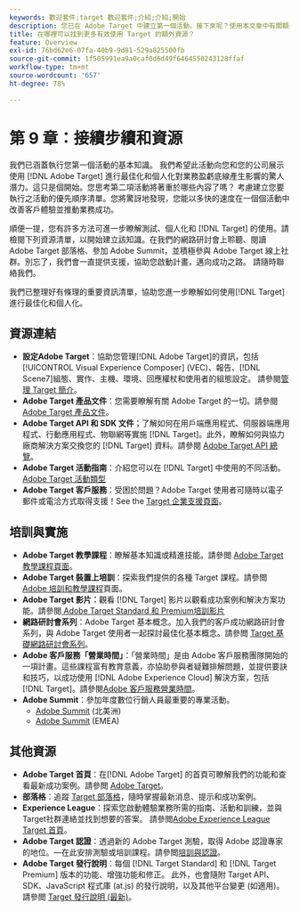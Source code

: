 ```yaml
---
keywords: 歡迎套件;target 歡迎套件;介紹;介紹;開始
description: 您已在 Adobe Target 中建立第一個活動。接下來呢？使用本文章中有關額外資源、培訓教學課程和操作影片的連結。
title: 在哪裡可以找到更多有效使用 Target 的額外資源？
feature: Overview
exl-id: 76bd62e6-07fa-40b9-9d81-529a825500fb
source-git-commit: 1f505991ea9a0caf0d6d49f6464550243128ffaf
workflow-type: tm+mt
source-wordcount: '657'
ht-degree: 78%

---
```


# 第 9 章：接續步續和資源

我們已涵蓋執行您第一個活動的基本知識。 我們希望此活動向您和您的公司展示使用 [!DNL Adobe Target] 進行最佳化和個人化對業務盈虧底線產生影響的驚人潛力。這只是個開始。您思考第二項活動將著重於哪些內容了嗎？ 考慮建立您要執行之活動的優先順序清單。您將驚訝地發現，您能以多快的速度在一個個活動中改善客戶體驗並推動業務成功。

順便一提，您有許多方法可進一步瞭解測試、個人化和 [!DNL Target] 的使用。請檢閱下列資源清單，以開始建立該知識。在我們的網路研討會上聆聽、閱讀 Adobe Target 部落格、參加 Adobe Summit，並積極參與 Adobe Target 線上社群。別忘了，我們會一直提供支援，協助您啟動計畫，邁向成功之路。 請隨時聯絡我們。

我們已整理好有條理的重要資訊清單，協助您進一步瞭解如何使用[!DNL Target]進行最佳化和個人化。

## 資源連結

* **設定Adobe Target**：協助您管理[!DNL Adobe Target]的資訊，包括[!UICONTROL Visual Experience Composer] (VEC)、報告、[!DNL Scene7]組態、實作、主機、環境、回應權杖和使用者的組態設定。 請參閱[管理 Target 簡介](/help/main/administrating-target/administrating-target.md)。
* **Adobe Target 產品文件**：您需要瞭解有關 Adobe Target 的一切。請參閱 [Adobe Target 產品文件](https://experienceleague.adobe.com/docs/target/using/target-home.html?lang=zh-Hant)。
* **Adobe Target API 和 SDK 文件**；了解如何在用戶端應用程式、伺服器端應用程式、行動應用程式、物聯網等實施 [!DNL Target]。此外，瞭解如何與協力廠商解決方案交換您的 [!DNL Target] 資料。請參閱 [Adobe Target API 總覽](/help/main/api/api-overview.md)。
* **Adobe Target 活動指南**：介紹您可以在 [!DNL Target] 中使用的不同活動。[Adobe Target 活動類型](/help/main/c-activities/target-activities-guide.md)
* **Adobe Target 客戶服務**：受困於問題？Adobe Target 使用者可隨時以電子郵件或電洽方式取得支援！See the [Target 企業支援頁面](https://helpx.adobe.com/tw/contact/enterprise-support.ec.html#target)。

## 培訓與實施

* **Adobe Target 教學課程**：瞭解基本知識或精進技能。請參閲 [Adobe Target 教學課程頁面](https://experienceleague.adobe.com/docs/target-learn/tutorials/overview.html?lang=zh-Hant)。
* **Adobe Target 裝置上培訓**：探索我們提供的各種 Target 課程。請參閲 [Adobe 培訓和教學課程](https://helpx.adobe.com/tw/learning.html?promoid=KAUDK)頁面。
* **Adobe Target 影片：**&#x200B;觀看 [!DNL Target] 影片以觀看成功案例和解決方案功能。請參閱[ Adobe Target Standard 和 Premium培訓影片](/help/main/c-intro/target-standard-premium-training-videos.md)
* **網路研討會系列**：Adobe Target 基本概念。加入我們的客戶成功網路研討會系列，與 Adobe Target 使用者一起探討最佳化基本概念。請參閲 [Target 基礎網路研討會系列](/help/main/cmp-resources-and-contact-information.md#concept_11902FAC95C64479AABE020557A7EEE4)。
* **Adobe 客戶服務「營業時間」**：「營業時間」是由 Adobe 客戶服務團隊開始的一項計畫。這些課程富有教育意義，亦協助參與者疑難排解問題，並提供要訣和技巧，以成功使用 [!DNL Adobe Experience Cloud] 解決方案，包括[!DNL Target]。請參閱[Adobe 客戶服務營業時間](/help/main/cmp-resources-and-contact-information.md#concept_58EA30379D3B48C4848BA2A8C464A5B7)。
* **Adobe Summit**：參加年度數位行銷人員最重要的專業活動。
   * [Adobe Summit](https://summit.adobe.com/na/) (北美洲)
   * [Adobe Summit](https://summit-emea.adobe.com/emea/) (EMEA)

## 其他資源

* **Adobe Target 首頁**：在[!DNL Adobe Target] 的首頁可瞭解我們的功能和查看最新成功案例。請參閲 [Adobe Target](https://www.adobe.com/tw/marketing/target.html)。
* **部落格**：追蹤 [Target 部落格](https://blog.adobe.com/en/topics/target)，隨時掌握最新消息、提示和成功案例。
* **Experience League**：探索您啟動體驗業務所需的指南、活動和訓練，並與Target社群連絡並找到想要的答案。 請參閲[Adobe Experience League Target 首頁](https://experienceleague.adobe.com/#home)。
* **Adobe Target 認證**：透過新的 Adobe Target 測驗，取得 Adobe 認證專家的地位。—在此安排測驗或培訓課程。請參閲[培訓與認證](/help/main/c-intro/training-and-certification.md)。
* **Adobe Target 發行說明**：每個 [!DNL Target Standard] 和 [!DNL Target Premium] 版本的功能、增強功能和修正。 此外，也會隨附 Target API、SDK、JavaScript 程式庫 (at.js) 的發行說明，以及其他平台變更 (如適用)。請參閲 [Target 發行說明 (最新)](/help/main/r-release-notes/release-notes.md)。
